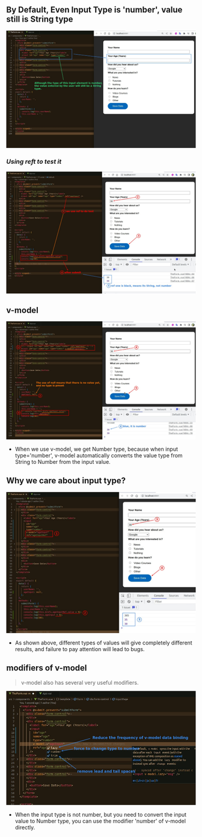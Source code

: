 ## **By Default, Even Input Type is 'number', value still is String type**

![Alt type=number](pic/01.jpg)

### _Using reft to test it_

![Alt ref test](pic/02.jpg)

## **v-model**

![Alt v-model test](pic/03.jpg)

- When we use v-model, we get Number type, because when input type='number', v-model automatically converts the value type from String to Number from the input value.

## **Why we care about input type?**

![Alt plus operator](pic/04.jpg)

- As shown above, different types of values will give completely different results, and failure to pay attention will lead to bugs.

## **modifiers of v-model**

> v-model also has several very useful modifiers.

![Alt v-model modifiers](pic/05.jpg)

- When the input type is not number, but you need to convert the input value to Number type, you can use the modifier 'number' of v-model directly.

